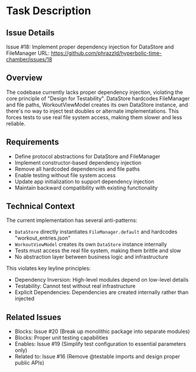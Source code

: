 # Task Description

## Issue Details
Issue #18: Implement proper dependency injection for DataStore and FileManager
URL: https://github.com/phrazzld/hyperbolic-time-chamber/issues/18

## Overview
The codebase currently lacks proper dependency injection, violating the core principle of "Design for Testability". DataStore hardcodes FileManager and file paths, WorkoutViewModel creates its own DataStore instance, and there's no way to inject test doubles or alternate implementations. This forces tests to use real file system access, making them slower and less reliable.

## Requirements
- Define protocol abstractions for DataStore and FileManager
- Implement constructor-based dependency injection
- Remove all hardcoded dependencies and file paths
- Enable testing without file system access
- Update app initialization to support dependency injection
- Maintain backward compatibility with existing functionality

## Technical Context
The current implementation has several anti-patterns:
- `DataStore` directly instantiates `FileManager.default` and hardcodes "workout_entries.json"
- `WorkoutViewModel` creates its own `DataStore` instance internally
- Tests must access the real file system, making them brittle and slow
- No abstraction layer between business logic and infrastructure

This violates key leyline principles:
- Dependency Inversion: High-level modules depend on low-level details
- Testability: Cannot test without real infrastructure
- Explicit Dependencies: Dependencies are created internally rather than injected

## Related Issues
- Blocks: Issue #20 (Break up monolithic package into separate modules)
- Blocks: Proper unit testing capabilities
- Enables: Issue #19 (Simplify test configuration to essential parameters only)
- Related to: Issue #16 (Remove @testable imports and design proper public APIs)